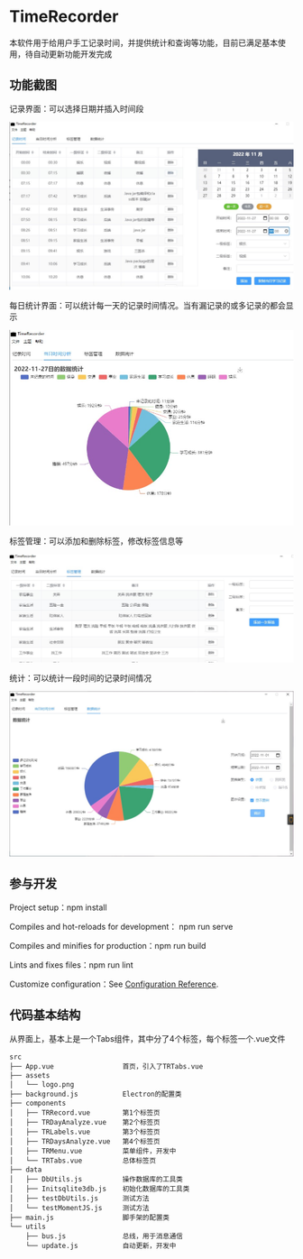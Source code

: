 # TimeRecorder

本软件用于给用户手工记录时间，并提供统计和查询等功能，目前已满足基本使用，待自动更新功能开发完成







## 功能截图



记录界面：可以选择日期并插入时间段

![](./docs/assets/TimeRecorder-record.jpg)




每日统计界面：可以统计每一天的记录时间情况。当有漏记录的或多记录的都会显示

![](./docs/assets/TimeRecorder-analyze.jpg)



标签管理：可以添加和删除标签，修改标签信息等

![](./docs/assets/TimeRecorder-label.jpg)



统计：可以统计一段时间的记录时间情况

![](./docs/assets/TimeRecorder-summary.jpg)

## 参与开发

Project setup：npm install

Compiles and hot-reloads for development：  npm run serve

Compiles and minifies for production：npm run build

Lints and fixes files：npm run lint

Customize configuration：See [Configuration Reference](https://cli.vuejs.org/config/).



## 代码基本结构

从界面上，基本上是一个Tabs组件，其中分了4个标签，每个标签一个.vue文件



```
src
├── App.vue					首页，引入了TRTabs.vue
├── assets
│   └── logo.png        
├── background.js       	Electron的配置类
├── components
│   ├── TRRecord.vue  		第1个标签页
│   ├── TRDayAnalyze.vue  	第2个标签页
│   ├── TRLabels.vue  		第3个标签页
│   ├── TRDaysAnalyze.vue  	第4个标签页
│   ├── TRMenu.vue			菜单组件，开发中
│   └── TRTabs.vue     		总体标签页
├── data
│   ├── DbUtils.js      	操作数据库的工具类
│   ├── Initsqlite3db.js  	初始化数据库的工具类
│   ├── testDbUtils.js   	测试方法
│   └── testMomentJS.js  	测试方法
├── main.js					脚手架的配置类
└── utils
    ├── bus.js   			总线，用于消息通信
    └── update.js  			自动更新，开发中
```

